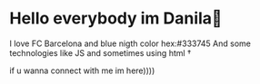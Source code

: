 # Hello everybody im Danila👏

I love FC Barcelona and blue nigth color hex:#333745
And some technologies like JS and sometimes using html †</br>

if u wanna connect with me im here))))
